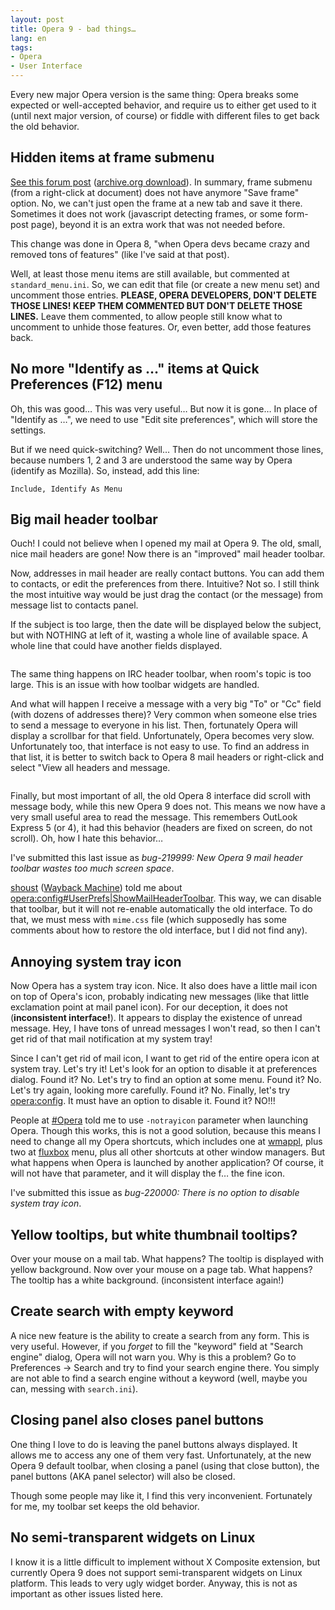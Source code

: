 ```yaml
---
layout: post
title: Opera 9 - bad things…
lang: en
tags:
- Opera
- User Interface
---
```


Every new major Opera version is the same thing: Opera breaks some expected or well-accepted behavior, and require us to either get used to it (until next major version, of course) or fiddle with different files to get back the old behavior.


## Hidden items at frame submenu

[See this forum post](http://my.opera.com/community/forums/topic.dml?id=134582) ([archive.org download](https://archive.org/details/myopera-forums-100001-200000)). In summary, frame submenu (from a right-click at document) does not have anymore "Save frame" option. No, we can't just open the frame at a new tab and save it there. Sometimes it does not work (javascript detecting frames, or some form-post page), beyond it is an extra work that was not needed before.

This change was done in Opera 8, "when Opera devs became crazy and removed tons of features" (like I've said at that post).

Well, at least those menu items are still available, but commented at `standard_menu.ini`. So, we can edit that file (or create a new menu set) and uncomment those entries. **PLEASE, OPERA DEVELOPERS, DON'T DELETE THOSE LINES! KEEP THEM COMMENTED BUT DON'T DELETE THOSE LINES.** Leave them commented, to allow people still know what to uncomment to unhide those features. Or, even better, add those features back.

## No more "Identify as …" items at Quick Preferences (F12) menu

Oh, this was good… This was very useful… But now it is gone… In place of "Identify as …", we need to use "Edit site preferences", which will store the settings.

But if we need quick-switching? Well… Then do not uncomment those lines, because numbers 1, 2 and 3 are understood the same way by Opera (identify as Mozilla). So, instead, add this line:

    Include, Identify As Menu

## Big mail header toolbar

Ouch! I could not believe when I opened my mail at Opera 9. The old, small, nice mail headers are gone! Now there is an "improved" mail header toolbar.

Now, addresses in mail header are really contact buttons. You can add them to contacts, or edit the preferences from there. Intuitive? Not so. I still think the most intuitive way would be just drag the contact (or the message) from message list to contacts panel.

If the subject is too large, then the date will be displayed below the subject, but with NOTHING at left of it, wasting a whole line of available space. A whole line that could have another fields displayed.

<figure class="singleimage">
<img src="{{ site.url }}/blog/images/mailheadertoolbar-1.png" alt="">
</figure>

The same thing happens on IRC header toolbar, when room's topic is too large. This is an issue with how toolbar widgets are handled.

And what will happen I receive a message with a very big "To" or "Cc" field (with dozens of addresses there)? Very common when someone else tries to send a message to everyone in his list. Then, fortunately Opera will display a scrollbar for that field. Unfortunately, Opera becomes very slow. Unfortunately too, that interface is not easy to use. To find an address in that list, it is better to switch back to Opera 8 mail headers or right-click and select "View all headers and message.

<figure class="singleimage">
<img src="{{ site.url }}/blog/images/mailheadertoolbar-2.png" alt="">
</figure>

Finally, but most important of all, the old Opera 8 interface did scroll with message body, while this new Opera 9 does not. This means we now have a very small useful area to read the message. This remembers OutLook Express 5 (or 4), it had this behavior (headers are fixed on screen, do not scroll). Oh, how I hate this behavior…

I've submitted this last issue as _bug-219999: New Opera 9 mail header toolbar wastes too much screen space_.

[shoust](http://my.opera.com/shoust) ([Wayback Machine](http://web.archive.org/web/20060621121634/http://my.opera.com/shoust/blog/)) told me about [opera:config#UserPrefs|ShowMailHeaderToolbar](opera:config#UserPrefs|ShowMailHeaderToolbar). This way, we can disable that toolbar, but it will not re-enable automatically the old interface. To do that, we must mess with `mime.css` file (which supposedly has some comments about how to restore the old interface, but I did not find any).

## Annoying system tray icon

Now Opera has a system tray icon. Nice. It also does have a little mail icon on top of Opera's icon, probably indicating new messages (like that little exclamation point at mail panel icon). For our deception, it does not (**inconsistent interface!**). It appears to display the existence of unread message. Hey, I have tons of unread messages I won't read, so then I can't get rid of that mail notification at my system tray!

Since I can't get rid of mail icon, I want to get rid of the entire opera icon at system tray. Let's try it! Let's look for an option to disable it at preferences dialog. Found it? No. Let's try to find an option at some menu. Found it? No. Let's try again, looking more carefully. Found it? No. Finally, let's try [opera:config](opera:config). It must have an option to disable it. Found it? NO!!!

People at [#Opera](irc://irc.opera.com/Opera) told me to use `-notrayicon` parameter when launching Opera. Though this works, this is not a good solution, because this means I need to change all my Opera shortcuts, which includes one at [wmappl](http://wmappl.sourceforge.net/), plus two at [fluxbox](http://fluxbox.org/) menu, plus all other shortcuts at other window managers. But what happens when Opera is launched by another application? Of course, it will not have that parameter, and it will display the f… the fine icon.

I've submitted this issue as _bug-220000: There is no option to disable system tray icon_.

## Yellow tooltips, but white thumbnail tooltips?

Over your mouse on a mail tab. What happens? The tooltip is displayed with yellow background. Now over your mouse on a page tab. What happens? The tooltip has a white background. (inconsistent interface again!)

## Create search with empty keyword

A nice new feature is the ability to create a search from any form. This is very useful. However, if you _forget_ to fill the "keyword" field at "Search engine" dialog, Opera will not warn you. Why is this a problem? Go to Preferences → Search and try to find your search engine there. You simply are not able to find a search engine without a keyword (well, maybe you can, messing with `search.ini`).

## Closing panel also closes panel buttons

One thing I love to do is leaving the panel buttons always displayed. It allows me to access any one of them very fast. Unfortunately, at the new Opera 9 default toolbar, when closing a panel (using that close button), the panel buttons (AKA panel selector) will also be closed.

Though some people may like it, I find this very inconvenient. Fortunately for me, my toolbar set keeps the old behavior.

## No semi-transparent widgets on Linux

I know it is a little difficult to implement without X Composite extension, but currently Opera 9 does not support semi-transparent widgets on Linux platform. This leads to very ugly widget border. Anyway, this is not as important as other issues listed here.
